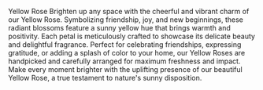 Yellow Rose
Brighten up any space with the cheerful and vibrant charm of our Yellow Rose. Symbolizing friendship, joy, and new beginnings, these radiant blossoms feature a sunny yellow hue that brings warmth and positivity. Each petal is meticulously crafted to showcase its delicate beauty and delightful fragrance. Perfect for celebrating friendships, expressing gratitude, or adding a splash of color to your home, our Yellow Roses are handpicked and carefully arranged for maximum freshness and impact. Make every moment brighter with the uplifting presence of our beautiful Yellow Rose, a true testament to nature's sunny disposition.